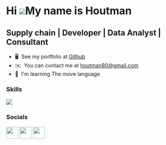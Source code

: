 Hi ![](https://user-images.githubusercontent.com/18350557/176309783-0785949b-9127-417c-8b55-ab5a4333674e.gif)My name is Houtman
===============================================================================================================================

Supply chain | Developer | Data Analyst | Consultant
--------------------------------------------------------------------------

*   🖥️  See my portfolio at [Github](http://github.com/Houtmen)
*   ✉️  You can contact me at [houtman80@gmail.com](mailto:houtman80@gmail.com)
*   🧠  I'm learning The move language
  
### Skills 
<img src="https://github-readme-stats.vercel.app/api?username=Houtmen&show_icons=true"/>
                    
### Socials
                  
<p align="left">
<a href="https://www.github.com/houtmen" target="_blank" rel="noreferrer"><img src="https://raw.githubusercontent.com/danielcranney/readme-generator/main/public/icons/socials/github.svg" width="32" height="32" /></a>
<a href="http://www.medium.com/@houtman80" target="_blank" rel="noreferrer"><img src="https://raw.githubusercontent.com/danielcranney/readme-generator/main/public/icons/socials/medium.svg" width="32" height="32" /></a>
<a href="https://www.twitter.com/Houtman_Woodman" target="_blank" rel="noreferrer"><img src="https://raw.githubusercontent.com/danielcranney/readme-generator/main/public/icons/socials/twitter.svg" width="32" height="32" /></a>
</p>
